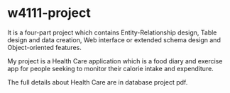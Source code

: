 # w4111-project
It is a four-part project which contains Entity-Relationship design, Table design and data creation, Web interface or extended schema design and  Object-oriented features.

My project is a Health Care application which is a food diary and exercise app for people seeking to monitor their calorie intake and expenditure. 

The full details about Health Care are in database project pdf.

